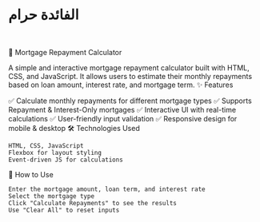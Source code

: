 <h1>الفائدة حرام</h1><br />

🏡 Mortgage Repayment Calculator

A simple and interactive mortgage repayment calculator built with HTML, CSS, and JavaScript. It allows users to estimate their monthly repayments based on loan amount, interest rate, and mortgage term.
✨ Features

✅ Calculate monthly repayments for different mortgage types
✅ Supports Repayment & Interest-Only mortgages
✅ Interactive UI with real-time calculations
✅ User-friendly input validation
✅ Responsive design for mobile & desktop
🛠 Technologies Used

    HTML, CSS, JavaScript
    Flexbox for layout styling
    Event-driven JS for calculations

🚀 How to Use

    Enter the mortgage amount, loan term, and interest rate
    Select the mortgage type
    Click "Calculate Repayments" to see the results
    Use "Clear All" to reset inputs

